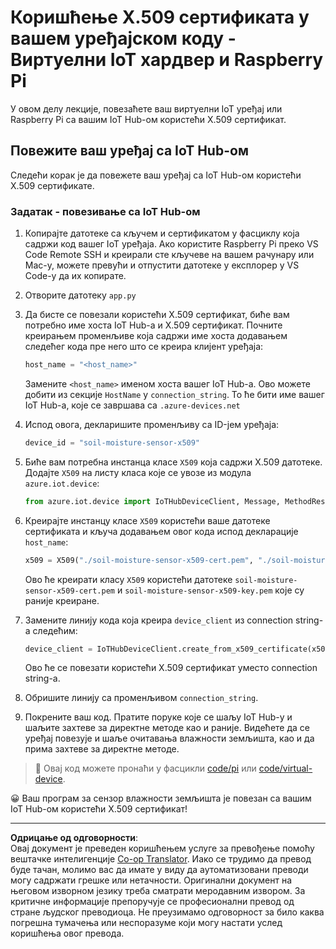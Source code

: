 <!--
CO_OP_TRANSLATOR_METADATA:
{
  "original_hash": "9aea84bcc7520222b0e1c50469d62d6a",
  "translation_date": "2025-08-28T14:55:34+00:00",
  "source_file": "2-farm/lessons/6-keep-your-plant-secure/single-board-computer-x509.md",
  "language_code": "sr"
}
-->
# Коришћење X.509 сертификата у вашем уређајском коду - Виртуелни IoT хардвер и Raspberry Pi

У овом делу лекције, повезаћете ваш виртуелни IoT уређај или Raspberry Pi са вашим IoT Hub-ом користећи X.509 сертификат.

## Повежите ваш уређај са IoT Hub-ом

Следећи корак је да повежете ваш уређај са IoT Hub-ом користећи X.509 сертификате.

### Задатак - повезивање са IoT Hub-ом

1. Копирајте датотеке са кључем и сертификатом у фасциклу која садржи код вашег IoT уређаја. Ако користите Raspberry Pi преко VS Code Remote SSH и креирали сте кључеве на вашем рачунару или Mac-у, можете превући и отпустити датотеке у експлорер у VS Code-у да их копирате.

1. Отворите датотеку `app.py`

1. Да бисте се повезали користећи X.509 сертификат, биће вам потребно име хоста IoT Hub-а и X.509 сертификат. Почните креирањем променљиве која садржи име хоста додавањем следећег кода пре него што се креира клијент уређаја:

    ```python
    host_name = "<host_name>"
    ```

    Замените `<host_name>` именом хоста вашег IoT Hub-а. Ово можете добити из секције `HostName` у `connection_string`. То ће бити име вашег IoT Hub-а, које се завршава са `.azure-devices.net`

1. Испод овога, декларишите променљиву са ID-јем уређаја:

    ```python
    device_id = "soil-moisture-sensor-x509"
    ```

1. Биће вам потребна инстанца класе `X509` која садржи X.509 датотеке. Додајте `X509` на листу класа које се увозе из модула `azure.iot.device`:

    ```python
    from azure.iot.device import IoTHubDeviceClient, Message, MethodResponse, X509
    ```

1. Креирајте инстанцу класе `X509` користећи ваше датотеке сертификата и кључа додавањем овог кода испод декларације `host_name`:

    ```python
    x509 = X509("./soil-moisture-sensor-x509-cert.pem", "./soil-moisture-sensor-x509-key.pem")
    ```

    Ово ће креирати класу `X509` користећи датотеке `soil-moisture-sensor-x509-cert.pem` и `soil-moisture-sensor-x509-key.pem` које су раније креиране.

1. Замените линију кода која креира `device_client` из connection string-а следећим:

    ```python
    device_client = IoTHubDeviceClient.create_from_x509_certificate(x509, host_name, device_id)
    ```

    Ово ће се повезати користећи X.509 сертификат уместо connection string-а.

1. Обришите линију са променљивом `connection_string`.

1. Покрените ваш код. Пратите поруке које се шаљу IoT Hub-у и шаљите захтеве за директне методе као и раније. Видећете да се уређај повезује и шаље очитавања влажности земљишта, као и да прима захтеве за директне методе.

> 💁 Овај код можете пронаћи у фасцикли [code/pi](../../../../../2-farm/lessons/6-keep-your-plant-secure/code/pi) или [code/virtual-device](../../../../../2-farm/lessons/6-keep-your-plant-secure/code/virtual-device).

😀 Ваш програм за сензор влажности земљишта је повезан са вашим IoT Hub-ом користећи X.509 сертификат!

---

**Одрицање од одговорности**:  
Овај документ је преведен коришћењем услуге за превођење помоћу вештачке интелигенције [Co-op Translator](https://github.com/Azure/co-op-translator). Иако се трудимо да превод буде тачан, молимо вас да имате у виду да аутоматизовани преводи могу садржати грешке или нетачности. Оригинални документ на његовом изворном језику треба сматрати меродавним извором. За критичне информације препоручује се професионални превод од стране људског преводиоца. Не преузимамо одговорност за било каква погрешна тумачења или неспоразуме који могу настати услед коришћења овог превода.